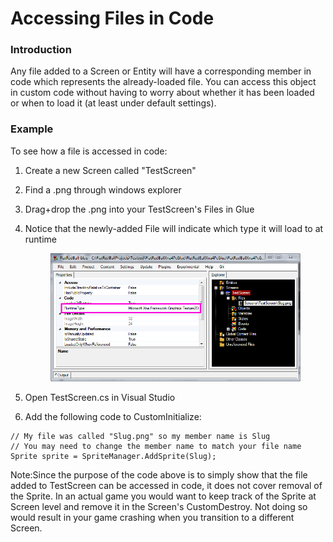 # Accessing Files in Code

### Introduction

Any file added to a Screen or Entity will have a corresponding member in code which represents the already-loaded file. You can access this object in custom code without having to worry about whether it has been loaded or when to load it (at least under default settings).

### Example

To see how a file is accessed in code:

1. Create a new Screen called "TestScreen"
2. Find a .png through windows explorer
3. Drag+drop the .png into your TestScreen's Files in Glue
4.  Notice that the newly-added File will indicate which type it will load to at runtime

    <figure><img src="../../.gitbook/assets/migrated_media-Texture2DRuntimeType.png" alt=""><figcaption></figcaption></figure>
5. Open TestScreen.cs in Visual Studio
6. Add the following code to CustomInitialize:

```
// My file was called "Slug.png" so my member name is Slug
// You may need to change the member name to match your file name
Sprite sprite = SpriteManager.AddSprite(Slug);
```

Note:Since the purpose of the code above is to simply show that the file added to TestScreen can be accessed in code, it does not cover removal of the Sprite. In an actual game you would want to keep track of the Sprite at Screen level and remove it in the Screen's CustomDestroy. Not doing so would result in your game crashing when you transition to a different Screen.
